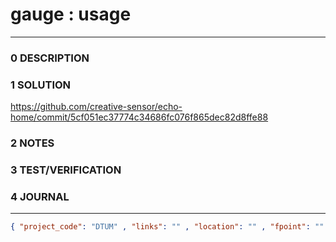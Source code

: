# gauge : usage
--------------------------------
### 0 DESCRIPTION


### 1 SOLUTION

https://github.com/creative-sensor/echo-home/commit/5cf051ec37774c34686fc076f865dec82d8ffe88

### 2 NOTES


### 3 TEST/VERIFICATION


### 4 JOURNAL



--------------------------------
```json
{ "project_code": "DTUM" , "links": "" , "location": "" , "fpoint": "" }
```
